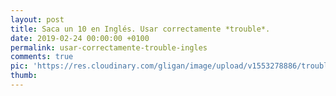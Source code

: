 ```yaml
---
layout: post
title: Saca un 10 en Inglés. Usar correctamente *trouble*.
date: 2019-02-24 00:00:00 +0100
permalink: usar-correctamente-trouble-ingles
comments: true
pic: 'https://res.cloudinary.com/gligan/image/upload/v1553278886/trouble.jpg'
thumb:
---
```


